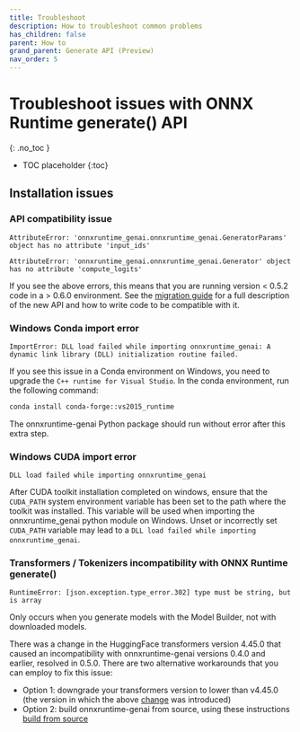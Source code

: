 ```yaml
---
title: Troubleshoot
description: How to troubleshoot common problems
has_children: false
parent: How to
grand_parent: Generate API (Preview)
nav_order: 5
---
```


# Troubleshoot issues with ONNX Runtime generate() API
{: .no_toc }

* TOC placeholder
{:toc}

## Installation issues

### API compatibility issue 

```
AttributeError: 'onnxruntime_genai.onnxruntime_genai.GeneratorParams' object has no attribute 'input_ids'
```

```
AttributeError: 'onnxruntime_genai.onnxruntime_genai.Generator' object has no attribute 'compute_logits'
```

If you see the above errors, this means that you are running version < 0.5.2 code in a > 0.6.0 environment. See the [migration guide](./migrate.md) for a full description of the new API and how to write code to be compatible with it. 

### Windows Conda import error

```
ImportError: DLL load failed while importing onnxruntime_genai: A dynamic link library (DLL) initialization routine failed.
```

If you see this issue in a Conda environment on Windows, you need to upgrade the `C++ runtime for Visual Studio`. In the conda environment, run the following command:

```bash
conda install conda-forge::vs2015_runtime
```

The onnxruntime-genai Python package should run without error after this extra step.

### Windows CUDA import error

```
DLL load failed while importing onnxruntime_genai
```

After CUDA toolkit installation completed on windows, ensure that the `CUDA_PATH` system environment variable has been set to the path where the toolkit was installed. This variable will be used when importing the onnxruntime_genai python module on Windows. Unset or incorrectly set `CUDA_PATH` variable may lead to a `DLL load failed while importing onnxruntime_genai`.

### Transformers / Tokenizers incompatibility with ONNX Runtime generate()

```
RuntimeError: [json.exception.type_error.302] type must be string, but is array
```

Only occurs when you generate models with the Model Builder, not with downloaded models.

There was a change in the HuggingFace transformers version 4.45.0 that caused an incompatibility with onnxruntime-genai versions 0.4.0 and earlier, resolved in 0.5.0. There are two alternative workarounds that you can employ to fix this issue:

- Option 1: downgrade your transformers version to lower than v4.45.0 (the version in which the above [change](https://github.com/huggingface/transformers/pull/32535) was introduced)
- Option 2: build onnxruntime-genai from source, using these instructions [build from source](https://onnxruntime.ai/docs/genai/howto/build-from-source.html)
